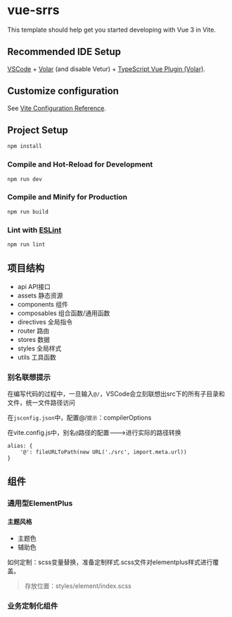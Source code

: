 # vue-srrs

This template should help get you started developing with Vue 3 in Vite.

## Recommended IDE Setup

[VSCode](https://code.visualstudio.com/) + [Volar](https://marketplace.visualstudio.com/items?itemName=Vue.volar) (and disable Vetur) + [TypeScript Vue Plugin (Volar)](https://marketplace.visualstudio.com/items?itemName=Vue.vscode-typescript-vue-plugin).

## Customize configuration

See [Vite Configuration Reference](https://vitejs.dev/config/).

## Project Setup

```sh
npm install
```

### Compile and Hot-Reload for Development

```sh
npm run dev
```

### Compile and Minify for Production

```sh
npm run build
```

### Lint with [ESLint](https://eslint.org/)

```sh
npm run lint
```

## 项目结构

- api API接口
- assets 静态资源
- components 组件
- composables 组合函数/通用函数
- directives 全局指令
- router 路由
- stores 数据
- styles 全局样式
- utils 工具函数

### 别名联想提示
在编写代码的过程中，一旦输入`@/`，VSCode会立刻联想出src下的所有子目录和文件，统一文件路径访问

在`jsconfig.json`中，配置@/`提示`：compilerOptions

在vite.config.js中，别名`@`路径的配置--->进行实际的路径转换
```
alias: {
    '@': fileURLToPath(new URL('./src', import.meta.url))
}
```

## 组件
### 通用型ElementPlus
#### 主题风格
- 主题色
- 辅助色
  
如何定制：scss变量替换，准备定制样式.scss文件对elementplus样式进行覆盖。
> 存放位置：styles/element/index.scss



### 业务定制化组件